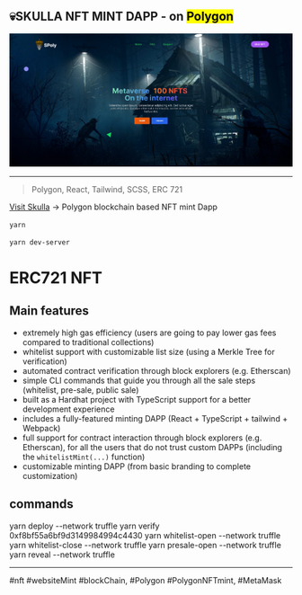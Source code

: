 
## 💀SKULLA NFT MINT DAPP - on <mark>Polygon</mark>

![cover](./cover.jpg)

---

> Polygon, React, Tailwind, SCSS, ERC 721



[Visit Skulla](https://skullapolygon.netlify.app/ "Visit Skulla!") -> Polygon blockchain based NFT mint Dapp



`yarn`

`yarn dev-server`


# ERC721 NFT

## Main features
- extremely high gas efficiency (users are going to pay lower gas fees compared to traditional collections)
- whitelist support with customizable list size (using a Merkle Tree for verification)
- automated contract verification through block explorers (e.g. Etherscan)
- simple CLI commands that guide you through all the sale steps (whitelist, pre-sale, public sale)
- built as a Hardhat project with TypeScript support for a better development experience
- includes a fully-featured minting DAPP (React + TypeScript + tailwind + Webpack)
- full support for contract interaction through block explorers (e.g. Etherscan), for all the users that do not trust custom DAPPs (including the `whitelistMint(...)` function)
- customizable minting DAPP (from basic branding to complete customization)


## commands

yarn deploy --network truffle
yarn verify 0xf8bf55a6bf9d3149984994c4430
yarn whitelist-open --network truffle
yarn whitelist-close --network truffle
yarn presale-open --network truffle
yarn reveal --network truffle

---

#nft #websiteMint #blockChain, #Polygon #PolygonNFTmint, #MetaMask
